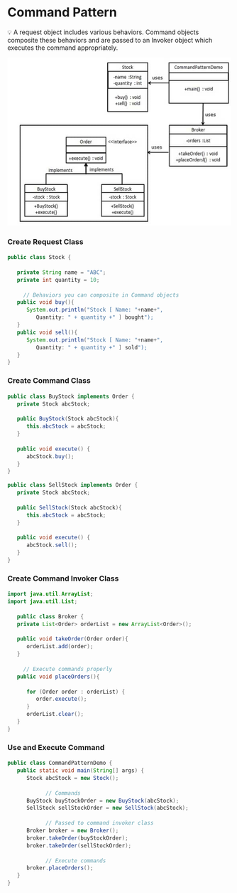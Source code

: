 # Command Pattern

<aside>
💡 A request object includes various behaviors. Command objects composite these behaviors and are passed to an Invoker object which executes the command appropriately.

</aside>

![Untitled](command.png)

### Create Request Class

```java
public class Stock {

   private String name = "ABC";
   private int quantity = 10;

	 // Behaviors you can composite in Command objects
   public void buy(){
      System.out.println("Stock [ Name: "+name+",
         Quantity: " + quantity +" ] bought");
   }
   public void sell(){
      System.out.println("Stock [ Name: "+name+",
         Quantity: " + quantity +" ] sold");
   }
}
```

### Create Command Class

```java
public class BuyStock implements Order {
   private Stock abcStock;

   public BuyStock(Stock abcStock){
      this.abcStock = abcStock;
   }

   public void execute() {
      abcStock.buy();
   }
}
```

```java
public class SellStock implements Order {
   private Stock abcStock;

   public SellStock(Stock abcStock){
      this.abcStock = abcStock;
   }

   public void execute() {
      abcStock.sell();
   }
}
```

### Create Command Invoker Class

```java
import java.util.ArrayList;
import java.util.List;

   public class Broker {
   private List<Order> orderList = new ArrayList<Order>();

   public void takeOrder(Order order){
      orderList.add(order);
   }

	 // Execute commands properly
   public void placeOrders(){

      for (Order order : orderList) {
         order.execute();
      }
      orderList.clear();
   }
}
```

### Use and Execute Command

```java
public class CommandPatternDemo {
   public static void main(String[] args) {
      Stock abcStock = new Stock();

			// Commands
      BuyStock buyStockOrder = new BuyStock(abcStock);
      SellStock sellStockOrder = new SellStock(abcStock);

			// Passed to command invoker class
      Broker broker = new Broker();
      broker.takeOrder(buyStockOrder);
      broker.takeOrder(sellStockOrder);

			// Execute commands
      broker.placeOrders();
   }
}
```
